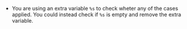 - You are using an extra variable `%s` to check wheter any of the cases applied. You could instead 
check if `%s` is empty and remove the extra variable.